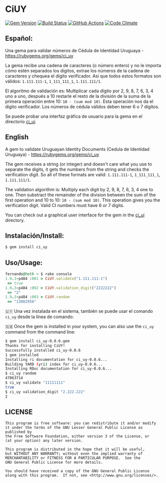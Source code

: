 # CiUY
[![Gem Version](https://badge.fury.io/rb/ci_uy.svg)](http://badge.fury.io/rb/ci_uy)
[![Build Status](https://travis-ci.org/picandocodigo/ci_uy.svg?branch=master)](https://travis-ci.org/picandocodigo/ci_uy)
[![GitHub Actions](https://github.com/picandocodigo/ci_uy/workflows/Ruby/badge.svg?branch=master)](https://github.com/picandocodigo/ci_uy/actions)
[![Code Climate](https://codeclimate.com/github/picandocodigo/ci_uy.png)](https://codeclimate.com/github/picandocodigo/ci_uy)

## Español:
Una gema para validar números de Cédula de Identidad Uruguaya - https://rubygems.org/gems/ci_uy

La gema recibe una cadena de caracteres (o número entero) y no le importa cómo estén separados los dígitos, extrae los números de la cadena de caracteres y chequea el dígito verificador. Así que todos estos formatos son válidos: `1.111.111-1`, `1_111_111_1`, `1.111.111/1`.

El algoritmo de validación es: Multiplicar cada dígito por 2, 9, 8, 7, 6, 3, 4 uno a uno, después a 10 restarle el resto de la división de la suma de la primera operación entre 10: `10 - (sum mod 10)`. Esta operación nos da el dígito verificador. Los números de cédula válidos deben tener 6 o 7 dígitos.

Se puede probar una interfaz gráfica de usuario para la gema en el directorio [ci_ui](https://github.com/picandocodigo/ci_uy/tree/master/ci_ui).

## English

A gem to validate Uruguayan Identity Documents (Cedula de Identidad Uruguaya) - https://rubygems.org/gems/ci_uy

The gem receives a string (or integer) and doesn't care what you use to separate the digits, it gets the numbers from the string and checks the verification digit. So all of these formats are valid: `1.111.111-1`, `1_111_111_1`, `1.111.111/1`.

The validation algorithm is: Multiply each digit by 2, 9, 8, 7, 6, 3, 4 one to one. Then substract the remainder of the division between the sum of the first operation and 10 to 10: `10 - (sum mod 10)`. This operation gives you the verification digit. Valid CI numbers must have 6 or 7 digits.

You can check out a graphical user interface for the gem in the [ci_ui](https://github.com/picandocodigo/ci_uy/tree/master/ci_ui) directory.

## Instalación/Install:

```bash
$ gem install ci_uy
```

## Uso/Usage:
``` ruby
fernando@hoth ~ $ rake console
1.9.3-p484 :001 > CiUY.validate("1.111.111-1")
 => true
1.9.3-p484 :002 > CiUY.validation_digit("2222222")
 => "2"
1.9.3-p484 :003 > CiUY.random
 => "13082956"
 ```

🇺🇾 Una vez instalada en el sistema, también se puede usar el comando `ci_uy` desde la línea de comando:

🇬🇧 Once the gem is installed in your system, you can also use the `ci_uy` command from the command line:

```bash
$ gem install ci_uy-0.0.6.gem
Thanks for installing CiUY!
Successfully installed ci_uy-0.0.6
1 gem installed
Installing ri documentation for ci_uy-0.0.6...
Building YARD (yri) index for ci_uy-0.0.6...
Installing RDoc documentation for ci_uy-0.0.6...
$ ci_uy random
47063714
$ ci_uy validate "11111111"
true
$ ci_uy validation_digit "2.222.222"
2
 ```

## LICENSE
    This program is free software: you can redistribute it and/or modify
    it under the terms of the GNU Lesser General Public License as published by
    the Free Software Foundation, either version 3 of the License, or
    (at your option) any later version.

    This program is distributed in the hope that it will be useful,
    but WITHOUT ANY WARRANTY; without even the implied warranty of
    MERCHANTABILITY or FITNESS FOR A PARTICULAR PURPOSE.  See the
    GNU General Public License for more details.

    You should have received a copy of the GNU General Public License
    along with this program.  If not, see <http://www.gnu.org/licenses/>.
